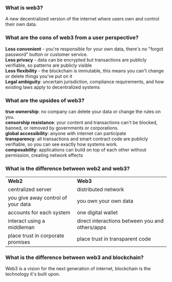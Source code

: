 ### What is web3?
A new decentralized version of the internet where users own and control their own data.

### What are the cons of web3 from a user perspective?
<b>Less convenient</b> - you're responsible for your own data, there's no "forgot password" button or customer service.
<br><b>Less privacy</b> - data can be encrypted but transactions are publicly verifiable, so patterns are publicly visible
<br><b>Less flexibility</b> - the blockchain is immutable, this means you can't change or delete things you've put on it
<br><strong>Legal ambiguity</strong>: uncertain jurisdiction, compliance requirements, and how existing laws apply to decentralized systems

### What are the upsides of web3?
<b>true ownership</b>: no company can delete your data or change the rules on you.
<br><b>censorship resistance</b>: your content and transactions can't be blocked, banned, or removed by governments or corporations.<br><b>global accessibility</b>: anyone with internet can participate<br><b>transparency</b>: all transactions and smart contract code are publicly verifiable, so you can see exactly how systems work.<br><b>composability</b>: applications can build on top of each other without permission, creating network effects<br>

### What is the difference between web2 and web3?
<table>
  <tbody><tr>
    <td><b>Web2</b></td>
    <td><b>Web3</b></td>
  </tr>
  <tr>
    <td>centralized server</td>
    <td>distributed network</td>
  </tr>
  <tr>
    <td>you give away control of your data</td>
    <td>you own your own data</td>
  </tr>
  <tr>
    <td>accounts for each system</td>
    <td>one digital wallet</td>
  </tr>
  <tr>
    <td>interact using a middleman</td>
    <td>direct interactions between you and others/apps</td>
  </tr>
  <tr>
    <td>place trust in corporate promises</td>
    <td>place trust in transparent code</td>
  </tr>
</tbody></table>

### What is the difference between web3 and blockchain?
Web3 is a vision for the next generation of internet, blockchain is the technology it's built upon.